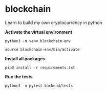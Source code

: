 # blockchain
Learn to build my own cryptocurrency in python

**Activate the virtual environment**
```
python3 -m venv blockchain-env
```
```
source blockchain-env/bin/activate
```

**Install all packages**
```
pip3 install -r requirements.txt
```

**Run the tests**

```
python3 -m pytest backend/tests
```
